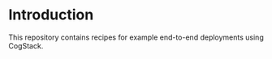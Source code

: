 # Introduction

This repository contains recipes for example end-to-end deployments using CogStack.
